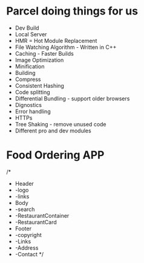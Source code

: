 # Parcel doing things for us
- Dev Build
- Local Server
- HMR = Hot Module Replacement
- File Watching Algorithm - Written in C++
- Caching - Faster Builds
- Image Optimization
- Minification
- Building
- Compress
- Consistent Hashing
- Code splitting
- Differential Bundling - support older browsers
- Dignostics
- Error handling
- HTTPs
- Tree Shaking - remove unused code
- Different pro and dev modules

# Food Ordering APP
/*
 * Header
 *  -logo
 *  -links
 * Body
 *  -search
 *  -RestaurantContainer
 *    -RestaurantCard
 * Footer
 *  -copyright
 *  -Links
 *  -Address
 * -Contact
 */
